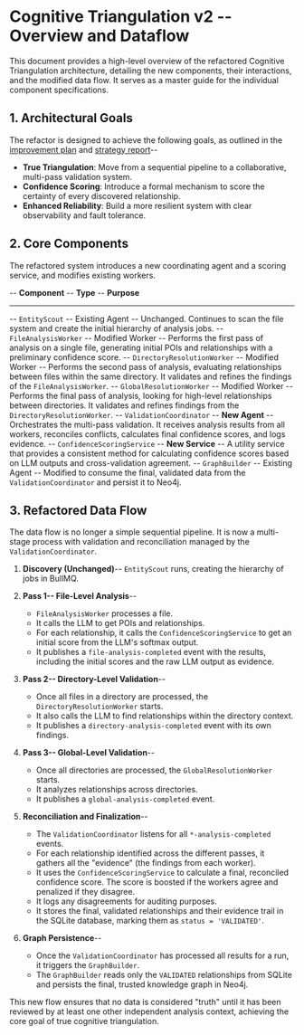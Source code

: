 # Cognitive Triangulation v2 -- Overview and Dataflow

This document provides a high-level overview of the refactored Cognitive Triangulation architecture, detailing the new components, their interactions, and the modified data flow. It serves as a master guide for the individual component specifications.

## 1. Architectural Goals

The refactor is designed to achieve the following goals, as outlined in the [improvement plan](../../architecture/cognitive_triangulation_improvement_plan.md) and [strategy report](../../research/cognitive_triangulation_strategy_report.md)--

-   **True Triangulation**: Move from a sequential pipeline to a collaborative, multi-pass validation system.
-   **Confidence Scoring**: Introduce a formal mechanism to score the certainty of every discovered relationship.
-   **Enhanced Reliability**: Build a more resilient system with clear observability and fault tolerance.

## 2. Core Components

The refactored system introduces a new coordinating agent and a scoring service, and modifies existing workers.

-- **Component** -- **Type** -- **Purpose**
-- --- -- --- -- ---
-- `EntityScout` -- Existing Agent -- Unchanged. Continues to scan the file system and create the initial hierarchy of analysis jobs.
-- `FileAnalysisWorker` -- Modified Worker -- Performs the first pass of analysis on a single file, generating initial POIs and relationships with a preliminary confidence score.
-- `DirectoryResolutionWorker` -- Modified Worker -- Performs the second pass of analysis, evaluating relationships between files within the same directory. It validates and refines the findings of the `FileAnalysisWorker`.
-- `GlobalResolutionWorker` -- Modified Worker -- Performs the final pass of analysis, looking for high-level relationships between directories. It validates and refines findings from the `DirectoryResolutionWorker`.
-- `ValidationCoordinator` -- **New Agent** -- Orchestrates the multi-pass validation. It receives analysis results from all workers, reconciles conflicts, calculates final confidence scores, and logs evidence.
-- `ConfidenceScoringService` -- **New Service** -- A utility service that provides a consistent method for calculating confidence scores based on LLM outputs and cross-validation agreement.
-- `GraphBuilder` -- Existing Agent -- Modified to consume the final, validated data from the `ValidationCoordinator` and persist it to Neo4j.

## 3. Refactored Data Flow

The data flow is no longer a simple sequential pipeline. It is now a multi-stage process with validation and reconciliation managed by the `ValidationCoordinator`.

1.  **Discovery (Unchanged)**-- `EntityScout` runs, creating the hierarchy of jobs in BullMQ.

2.  **Pass 1-- File-Level Analysis**--
    *   `FileAnalysisWorker` processes a file.
    *   It calls the LLM to get POIs and relationships.
    *   For each relationship, it calls the `ConfidenceScoringService` to get an initial score from the LLM's softmax output.
    *   It publishes a `file-analysis-completed` event with the results, including the initial scores and the raw LLM output as evidence.

3.  **Pass 2-- Directory-Level Validation**--
    *   Once all files in a directory are processed, the `DirectoryResolutionWorker` starts.
    *   It also calls the LLM to find relationships within the directory context.
    *   It publishes a `directory-analysis-completed` event with its own findings.

4.  **Pass 3-- Global-Level Validation**--
    *   Once all directories are processed, the `GlobalResolutionWorker` starts.
    *   It analyzes relationships across directories.
    *   It publishes a `global-analysis-completed` event.

5.  **Reconciliation and Finalization**--
    *   The `ValidationCoordinator` listens for all `*-analysis-completed` events.
    *   For each relationship identified across the different passes, it gathers all the "evidence" (the findings from each worker).
    *   It uses the `ConfidenceScoringService` to calculate a final, reconciled confidence score. The score is boosted if the workers agree and penalized if they disagree.
    *   It logs any disagreements for auditing purposes.
    *   It stores the final, validated relationships and their evidence trail in the SQLite database, marking them as `status = 'VALIDATED'`.

6.  **Graph Persistence**--
    *   Once the `ValidationCoordinator` has processed all results for a run, it triggers the `GraphBuilder`.
    *   The `GraphBuilder` reads only the `VALIDATED` relationships from SQLite and persists the final, trusted knowledge graph in Neo4j.

This new flow ensures that no data is considered "truth" until it has been reviewed by at least one other independent analysis context, achieving the core goal of true cognitive triangulation.